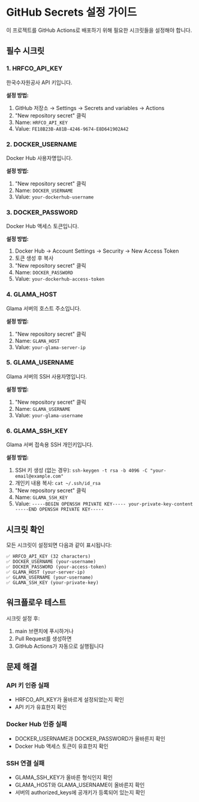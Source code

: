 # GitHub Secrets 설정 가이드

이 프로젝트를 GitHub Actions로 배포하기 위해 필요한 시크릿들을 설정해야 합니다.

## 필수 시크릿

### 1. HRFCO_API_KEY
한국수자원공사 API 키입니다.

**설정 방법:**
1. GitHub 저장소 → Settings → Secrets and variables → Actions
2. "New repository secret" 클릭
3. Name: `HRFCO_API_KEY`
4. Value: `FE18B23B-A81B-4246-9674-E8D641902A42`

### 2. DOCKER_USERNAME
Docker Hub 사용자명입니다.

**설정 방법:**
1. "New repository secret" 클릭
2. Name: `DOCKER_USERNAME`
3. Value: `your-dockerhub-username`

### 3. DOCKER_PASSWORD
Docker Hub 액세스 토큰입니다.

**설정 방법:**
1. Docker Hub → Account Settings → Security → New Access Token
2. 토큰 생성 후 복사
3. "New repository secret" 클릭
4. Name: `DOCKER_PASSWORD`
5. Value: `your-dockerhub-access-token`

### 4. GLAMA_HOST
Glama 서버의 호스트 주소입니다.

**설정 방법:**
1. "New repository secret" 클릭
2. Name: `GLAMA_HOST`
3. Value: `your-glama-server-ip`

### 5. GLAMA_USERNAME
Glama 서버의 SSH 사용자명입니다.

**설정 방법:**
1. "New repository secret" 클릭
2. Name: `GLAMA_USERNAME`
3. Value: `your-glama-username`

### 6. GLAMA_SSH_KEY
Glama 서버 접속용 SSH 개인키입니다.

**설정 방법:**
1. SSH 키 생성 (없는 경우): `ssh-keygen -t rsa -b 4096 -C "your-email@example.com"`
2. 개인키 내용 복사: `cat ~/.ssh/id_rsa`
3. "New repository secret" 클릭
4. Name: `GLAMA_SSH_KEY`
5. Value: `-----BEGIN OPENSSH PRIVATE KEY-----
your-private-key-content
-----END OPENSSH PRIVATE KEY-----`

## 시크릿 확인

모든 시크릿이 설정되면 다음과 같이 표시됩니다:

```
✅ HRFCO_API_KEY (32 characters)
✅ DOCKER_USERNAME (your-username)
✅ DOCKER_PASSWORD (your-access-token)
✅ GLAMA_HOST (your-server-ip)
✅ GLAMA_USERNAME (your-username)
✅ GLAMA_SSH_KEY (your-private-key)
```

## 워크플로우 테스트

시크릿 설정 후:
1. main 브랜치에 푸시하거나
2. Pull Request를 생성하면
3. GitHub Actions가 자동으로 실행됩니다

## 문제 해결

### API 키 인증 실패
- HRFCO_API_KEY가 올바르게 설정되었는지 확인
- API 키가 유효한지 확인

### Docker Hub 인증 실패
- DOCKER_USERNAME과 DOCKER_PASSWORD가 올바른지 확인
- Docker Hub 액세스 토큰이 유효한지 확인

### SSH 연결 실패
- GLAMA_SSH_KEY가 올바른 형식인지 확인
- GLAMA_HOST와 GLAMA_USERNAME이 올바른지 확인
- 서버의 authorized_keys에 공개키가 등록되어 있는지 확인 